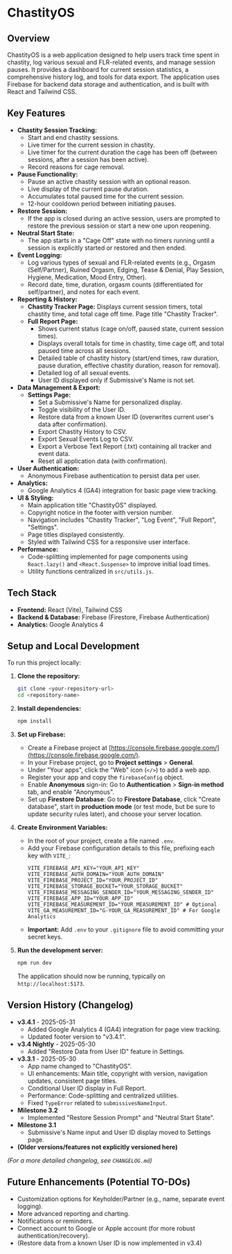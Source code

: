 # ChastityOS

## Overview

ChastityOS is a web application designed to help users track time spent in chastity, log various sexual and FLR-related events, and manage session pauses. It provides a dashboard for current session statistics, a comprehensive history log, and tools for data export. The application uses Firebase for backend data storage and authentication, and is built with React and Tailwind CSS.

## Key Features

* **Chastity Session Tracking:**
    * Start and end chastity sessions.
    * Live timer for the current session in chastity.
    * Live timer for the current duration the cage has been off (between sessions, after a session has been active).
    * Record reasons for cage removal.
* **Pause Functionality:**
    * Pause an active chastity session with an optional reason.
    * Live display of the current pause duration.
    * Accumulates total paused time for the current session.
    * 12-hour cooldown period between initiating pauses.
* **Restore Session:**
    * If the app is closed during an active session, users are prompted to restore the previous session or start a new one upon reopening.
* **Neutral Start State:**
    * The app starts in a "Cage Off" state with no timers running until a session is explicitly started or restored and then ended.
* **Event Logging:**
    * Log various types of sexual and FLR-related events (e.g., Orgasm (Self/Partner), Ruined Orgasm, Edging, Tease & Denial, Play Session, Hygiene, Medication, Mood Entry, Other).
    * Record date, time, duration, orgasm counts (differentiated for self/partner), and notes for each event.
* **Reporting & History:**
    * **Chastity Tracker Page:** Displays current session timers, total chastity time, and total cage off time. Page title "Chastity Tracker".
    * **Full Report Page:**
        * Shows current status (cage on/off, paused state, current session times).
        * Displays overall totals for time in chastity, time cage off, and total paused time across all sessions.
        * Detailed table of chastity history (start/end times, raw duration, pause duration, effective chastity duration, reason for removal).
        * Detailed log of all sexual events.
        * User ID displayed only if Submissive's Name is not set.
* **Data Management & Export:**
    * **Settings Page:**
        * Set a Submissive's Name for personalized display.
        * Toggle visibility of the User ID.
        * Restore data from a known User ID (overwrites current user's data after confirmation).
        * Export Chastity History to CSV.
        * Export Sexual Events Log to CSV.
        * Export a Verbose Text Report (.txt) containing all tracker and event data.
        * Reset all application data (with confirmation).
* **User Authentication:**
    * Anonymous Firebase authentication to persist data per user.
* **Analytics:**
    * Google Analytics 4 (GA4) integration for basic page view tracking.
* **UI & Styling:**
    * Main application title "ChastityOS" displayed.
    * Copyright notice in the footer with version number.
    * Navigation includes "Chastity Tracker", "Log Event", "Full Report", "Settings".
    * Page titles displayed consistently.
    * Styled with Tailwind CSS for a responsive user interface.
* **Performance:**
    * Code-splitting implemented for page components using `React.lazy()` and `<React.Suspense>` to improve initial load times.
    * Utility functions centralized in `src/utils.js`.

## Tech Stack

* **Frontend:** React (Vite), Tailwind CSS
* **Backend & Database:** Firebase (Firestore, Firebase Authentication)
* **Analytics:** Google Analytics 4

## Setup and Local Development

To run this project locally:

1.  **Clone the repository:**
    ```bash
    git clone <your-repository-url>
    cd <repository-name>
    ```

2.  **Install dependencies:**
    ```bash
    npm install
    ```

3.  **Set up Firebase:**
    * Create a Firebase project at [https://console.firebase.google.com/](https://console.firebase.google.com/).
    * In your Firebase project, go to **Project settings** > **General**.
    * Under "Your apps", click the "Web" icon (`</>`) to add a web app.
    * Register your app and copy the `firebaseConfig` object.
    * Enable **Anonymous** sign-in: Go to **Authentication** > **Sign-in method** tab, and enable "Anonymous".
    * Set up **Firestore Database**: Go to **Firestore Database**, click "Create database", start in **production mode** (or test mode, but be sure to update security rules later), and choose your server location.

4.  **Create Environment Variables:**
    * In the root of your project, create a file named `.env`.
    * Add your Firebase configuration details to this file, prefixing each key with `VITE_`:
        ```env
        VITE_FIREBASE_API_KEY="YOUR_API_KEY"
        VITE_FIREBASE_AUTH_DOMAIN="YOUR_AUTH_DOMAIN"
        VITE_FIREBASE_PROJECT_ID="YOUR_PROJECT_ID"
        VITE_FIREBASE_STORAGE_BUCKET="YOUR_STORAGE_BUCKET"
        VITE_FIREBASE_MESSAGING_SENDER_ID="YOUR_MESSAGING_SENDER_ID"
        VITE_FIREBASE_APP_ID="YOUR_APP_ID"
        VITE_FIREBASE_MEASUREMENT_ID="YOUR_MEASUREMENT_ID" # Optional
        VITE_GA_MEASUREMENT_ID="G-YOUR_GA_MEASUREMENT_ID" # For Google Analytics
        ```
    * **Important:** Add `.env` to your `.gitignore` file to avoid committing your secret keys.

5.  **Run the development server:**
    ```bash
    npm run dev
    ```
    The application should now be running, typically on `http://localhost:5173`.

## Version History (Changelog)

* **v3.4.1** - 2025-05-31
    * Added Google Analytics 4 (GA4) integration for page view tracking.
    * Updated footer version to "v3.4.1".
* **v3.4 Nightly** - 2025-05-30
    * Added "Restore Data from User ID" feature in Settings.
* **v3.3.1** - 2025-05-30
    * App name changed to "ChastityOS".
    * UI enhancements: Main title, copyright with version, navigation updates, consistent page titles.
    * Conditional User ID display in Full Report.
    * Performance: Code-splitting and centralized utilities.
    * Fixed `TypeError` related to `submissivesNameInput`.
* **Milestone 3.2**
    * Implemented "Restore Session Prompt" and "Neutral Start State".
* **Milestone 3.1**
    * Submissive's Name input and User ID display moved to Settings page.
* **(Older versions/features not explicitly versioned here)**

*(For a more detailed changelog, see `CHANGELOG.md`)*

## Future Enhancements (Potential TO-DOs)

* Customization options for Keyholder/Partner (e.g., name, separate event logging).
* More advanced reporting and charting.
* Notifications or reminders.
* Connect account to Google or Apple account (for more robust authentication/recovery).
* (Restore data from a known User ID is now implemented in v3.4)

